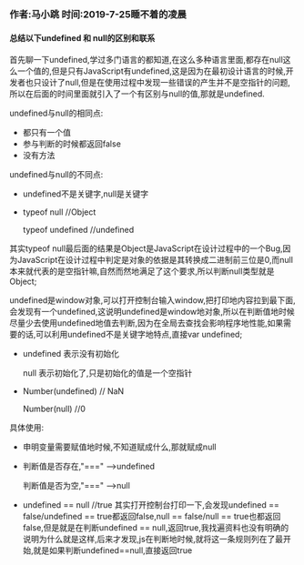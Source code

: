 ### 作者:马小跳      时间:2019-7-25睡不着的凌晨
#### 总结以下undefined 和 null的区别和联系
首先聊一下undefined,学过多门语言的都知道,在这么多种语言里面,都存在null这么一个值的,但是只有JavaScript有undefined,这是因为在最初设计语言的时候,开发者也只设计了null,但是在使用过程中发现一些错误的产生并不是空指针的问题,所以在后面的时间里面就引入了一个有区别与null的值,那就是undefined.

undefined与null的相同点:
- 都只有一个值
- 参与判断的时候都返回false
- 没有方法

undefined与null的不同点:
- undefined不是关键字,null是关键字

- typeof null //Object

  typeof undefined //undefined

其实typeof null最后面的结果是Object是JavaScript在设计过程中的一个Bug,因为JavaScript在设计过程中判定是对象的依据是其转换成二进制前三位是0,而null本来就代表的是空指针嘛,自然而然地满足了这个要求,所以判断null类型就是Object;

undefined是window对象,可以打开控制台输入window,把打印地内容拉到最下面,会发现有一个undefined,这说明undefined是window地对象,所以在判断值地时候尽量少去使用undefined地值去判断,因为在全局去查找会影响程序地性能,如果需要的话,可以利用undefined不是关键字地特点,直接var undefined;
- undefined 表示没有初始化

  null 表示初始化了,只是初始化的值是一个空指针
- Number(undefined) // NaN

  Number(null) //0
  
具体使用:
- 申明变量需要赋值地时候,不知道赋成什么,那就赋成null
- 判断值是否存在,"===" -->undefined
    
  判断值是否为空,"===" -->null
- undefined == null //true
其实打开控制台打印一下,会发现undefined == false/undefined == true都返回false,null == false/null == true也都返回false,但是就是在判断undefined == null,返回true,我找遍资料也没有明确的说明为什么就是这样,后来才发现,js在判断地时候,就将这一条规则列在了最开始,就是如果判断undefined==null,直接返回true